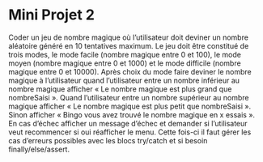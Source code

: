 # Mini Projet 2

Coder un jeu de nombre magique où l’utilisateur doit deviner un nombre aléatoire généré en 10 tentatives
maximum.
Le jeu doit être constitué de trois modes, le mode facile (nombre magique entre 0 et 100), le mode moyen
(nombre magique entre 0 et 1000) et le mode difficile (nombre magique entre 0 et 10000).
Après choix du mode faire deviner le nombre magique à l’utilisateur quand l’utilisateur entre un nombre
inférieur au nombre magique afficher « Le nombre magique est plus grand que nombreSaisi ».
Quand l’utilisateur entre un nombre supérieur au nombre magique afficher « Le nombre magique est plus
petit que nombreSaisi ».
Sinon afficher « Bingo vous avez trouvé le nombre magique en x essais ».
En cas d’échec afficher un message d’échec et demander si l’utilisateur veut recommencer si oui réafficher
le menu.
Cette fois-ci il faut gérer les cas d’erreurs possibles avec les blocs try/catch et si besoin finally/else/assert.
